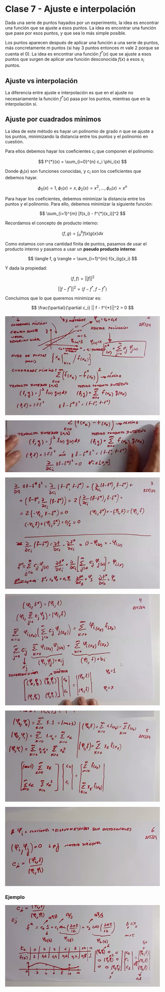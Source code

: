# Clase 7 - Ajuste e interpolación

Dada una serie de puntos hayados por un experimento, la idea es encontrar una función que se ajuste a esos puntos. La idea es encontrar una función que pase por esos puntos, y que sea lo más simple posible.

Los puntos aparecen después de aplicar una función a una serie de puntos, más concretamente $m$ puntos (si hay 3 puntos entonces $m$ vale 2 porque se cuenta el 0). La idea es encontrar una función $f^{*}(x)$ que se ajuste a esos puntos que surgen de aplicar una función desconocida $f(x)$ a esos $x_i$ puntos.

## Ajuste vs interpolación

La diferencia entre ajuste e interpolación es que en el ajuste no necesariamente la función $f^{*}(x)$ pasa por los puntos, mientras que en la interpolación sí.

## Ajuste por cuadrados mínimos

La idea de este método es hayar un polinomio de grado $n$ que se ajuste a los puntos, minimizando la distancia entre los puntos y el polinomio en cuestión.

Para ellos debemos hayar los coeficientes $c_i$ que componen el polinomio:

$$ f^{*}(x) = \sum_{i=0}^{n} c_i \phi_i(x) $$

Donde $\phi_i(x)$ son funciones conocidas, y $c_i$ son los coeficientes que debemos hayar.

$$ \phi_0(x) = 1, \phi_1(x) = x, \phi_2(x) = x^2, \ldots, \phi_n(x) = x^n $$

Para hayar los coeficientes, debemos minimizar la distancia entre los puntos y el polinomio. Para ello, debemos minimizar la siguiente función:

$$ \sum_{i=1}^{m} [f(x_i) - f^{*}(x_i)]^2 $$

Recordamos el concepto de producto interno:

$$ \langle f, g \rangle = \int_{a}^{b} f(x)g(x)dx $$

Como estamos con una cantidad finita de puntos, pasamos de usar el producto interno y pasamos a usar un **pseudo producto interno**:

$$ \langle f, g \rangle = \sum_{i=1}^{m} f(x_i)g(x_i) $$

Y dada la propiedad:

$$ \langle f, f \rangle = ||f||^2 $$

$$ || f - f^{*}||^2 = \langle f - f^{*}, f - f^{*} \rangle $$

Concluimos que lo que queremos minimizar es:

$$ \frac{\partial}{\partial c_i} || f - f^{*}||^2 = 0 $$

![alt text](image-3.png)

![alt text](image-4.png)

![alt text](image-6.png)

![alt text](image-14.png)

![alt text](image-7.png)

![alt text](image-10.png)

### Ejemplo

![alt text](image-12.png)

